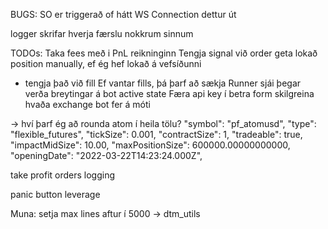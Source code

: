 BUGS:
SO er triggerað of hátt
WS Connection dettur út

logger skrifar hverja færslu nokkrum sinnum



TODOs:
Taka fees með i PnL reikninginn
Tengja signal við order
geta lokað position manually, ef ég hef lokað á vefsíðunni 
  - tengja það við fill
Ef vantar fills, þá þarf að sækja
Runner sjái þegar verða breytingar á bot active state
Færa api key í betra form
skilgreina hvaða exchange bot fer á móti

-> hví þarf ég að rounda atom í heila tölu?
"symbol": "pf_atomusd",
            "type": "flexible_futures",
            "tickSize": 0.001,
            "contractSize": 1,
            "tradeable": true,
            "impactMidSize": 10.00,
            "maxPositionSize": 600000.00000000000,
            "openingDate": "2022-03-22T14:23:24.000Z",

take profit orders
logging

panic button
leverage



Muna:
setja max lines aftur í 5000 -> dtm_utils